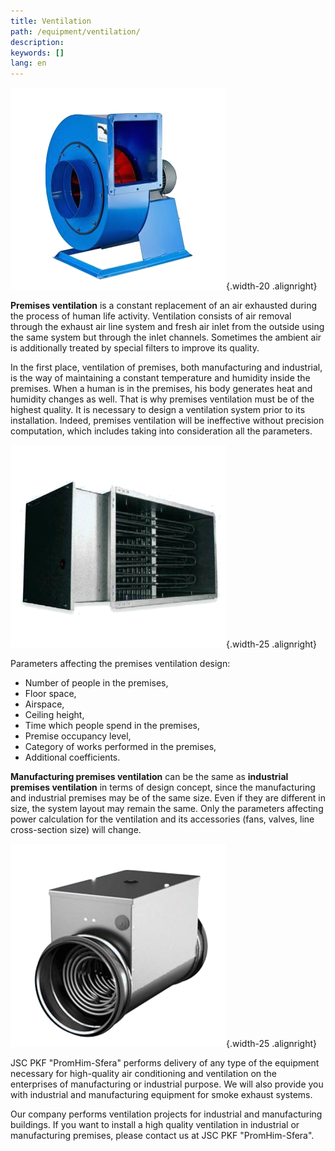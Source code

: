 ```yaml
---
title: Ventilation
path: /equipment/ventilation/
description:
keywords: []
lang: en
---
```


![Ventilation](./vent-03.png){.width-20 .alignright}

**Premises ventilation** is a constant replacement of an air exhausted
during the process of human life activity. Ventilation consists of air
removal through the exhaust air line system and fresh air inlet from the
outside using the same system but through the inlet channels. Sometimes
the ambient air is additionally treated by special filters to improve
its quality.

In the first place, ventilation of premises, both manufacturing and
industrial, is the way of maintaining a constant temperature and
humidity inside the premises. When a human is in the premises, his body
generates heat and humidity changes as well. That is why premises
ventilation must be of the highest quality. It is necessary to design a
ventilation system prior to its installation. Indeed, premises
ventilation will be ineffective without precision computation, which
includes taking into consideration all the parameters.

![Ventilation](./vent-01.png){.width-25 .alignright}

Parameters affecting the premises ventilation design:

* Number of people in the premises,
* Floor space,
* Airspace,
* Ceiling height,
* Time which people spend in the premises,
* Premise occupancy level,
* Category of works performed in the premises,
* Additional coefficients.

**Manufacturing premises ventilation** can be the same as **industrial
premises ventilation** in terms of design concept, since the
manufacturing and industrial premises may be of the same size. Even if
they are different in size, the system layout may remain the same. Only
the parameters affecting power calculation for the ventilation and its
accessories (fans, valves, line cross-section size) will change.

![Ventilation](./vent-02.png){.width-25 .alignright}

JSC PKF "PromHim-Sfera" performs delivery of any type of the equipment
necessary for high-quality air conditioning and ventilation on the
enterprises of manufacturing or industrial purpose. We will also provide
you with industrial and manufacturing equipment for smoke exhaust
systems.

Our company performs ventilation projects for industrial and manufacturing
buildings. If you want to install a high quality ventilation in
industrial or manufacturing premises, please contact us at JSC PKF
"PromHim-Sfera".
